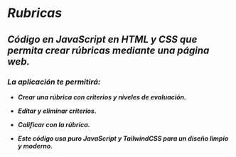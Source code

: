 # **_Rubricas_**

## **_Código en JavaScript en HTML y CSS que permita crear rúbricas mediante una página web._**

### **_La aplicación te permitirá:_**

- **_Crear una rúbrica con criterios y niveles de evaluación._**
  
- **_Editar y eliminar criterios._**

- **_Calificar con la rúbrica._**
  
- **_Este código usa puro JavaScript y TailwindCSS para un diseño limpio y moderno._**
